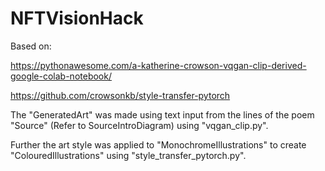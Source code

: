 # NFTVisionHack

Based on:


https://pythonawesome.com/a-katherine-crowson-vqgan-clip-derived-google-colab-notebook/

https://github.com/crowsonkb/style-transfer-pytorch

The "GeneratedArt" was made using text input from the lines of the poem "Source" (Refer to SourceIntroDiagram) using "vqgan_clip.py".

Further the art style was applied to "MonochromeIllustrations" to create "ColouredIllustrations" using "style_transfer_pytorch.py".
